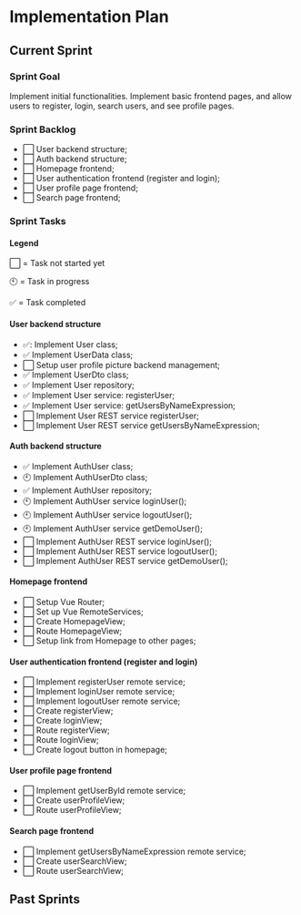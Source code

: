 # Implementation Plan
## Current Sprint
### Sprint Goal
Implement initial functionalities. Implement basic frontend pages, and allow users to register, login, search users, and see profile pages.

### Sprint Backlog
- :white_large_square: User backend structure;
- :white_large_square: Auth backend structure;
- :white_large_square: Homepage frontend;
- :white_large_square: User authentication frontend (register and login);
- :white_large_square: User profile page frontend;
- :white_large_square: Search page frontend;

### Sprint Tasks
#### Legend
:white_large_square: = Task not started yet

:clock10: = Task in progress

:white_check_mark: =  Task completed

#### User backend structure
- :white_check_mark:: Implement User class;
- :white_check_mark: Implement UserData class;
- :white_large_square: Setup user profile picture backend management;
- :white_check_mark: Implement UserDto class;
- :white_check_mark: Implement User repository;
- :white_check_mark: Implement User service: registerUser;
- :white_check_mark: Implement User service: getUsersByNameExpression;
- :white_large_square: Implement User REST service registerUser;
- :white_large_square: Implement User REST service getUsersByNameExpression;
#### Auth backend structure
- :white_check_mark: Implement AuthUser class;
- :clock10: Implement AuthUserDto class;
- :white_check_mark: Implement AuthUser repository;
- :clock10: Implement AuthUser service loginUser();
- :clock10: Implement AuthUser service logoutUser();
- :clock10: Implement AuthUser service getDemoUser();
- :white_large_square: Implement AuthUser REST service loginUser();
- :white_large_square: Implement AuthUser REST service logoutUser();
- :white_large_square: Implement AuthUser REST service getDemoUser();
#### Homepage frontend 
- :white_large_square: Setup Vue Router;
- :white_large_square: Set up Vue RemoteServices;
- :white_large_square: Create HomepageView;
- :white_large_square: Route HomepageView;
- :white_large_square: Setup link from Homepage to other pages;
#### User authentication frontend (register and login)
- :white_large_square: Implement registerUser remote service;
- :white_large_square: Implement loginUser remote service;
- :white_large_square: Implement logoutUser remote service;
- :white_large_square: Create registerView;
- :white_large_square: Create loginView;
- :white_large_square: Route registerView;
- :white_large_square: Route loginView;
- :white_large_square: Create logout button in homepage;
#### User profile page frontend
- :white_large_square: Implement getUserById remote service;
- :white_large_square: Create userProfileView;
- :white_large_square: Route userProfileView;
#### Search page frontend
- :white_large_square: Implement getUsersByNameExpression remote service;
- :white_large_square: Create userSearchView;
- :white_large_square: Route userSearchView;
## Past Sprints
